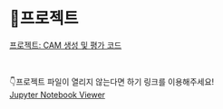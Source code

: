 # 🔗프로젝트
[프로젝트: CAM 생성 및 평가 코드](https://github.com/yeonkkk/AIFFEL-Project/blob/main/GoingDeeper03/%5BGD3%5DCAM.ipynb)

<br>

👇프로젝트 파일이 열리지 않는다면 하기 링크를 이용해주세요!  
[Jupyter Notebook Viewer](https://nbviewer.org/github/yeonkkk/AIFFEL-Project/blob/main/GoingDeeper03/%5BGD3%5DCAM.ipynb)

<br><br>
